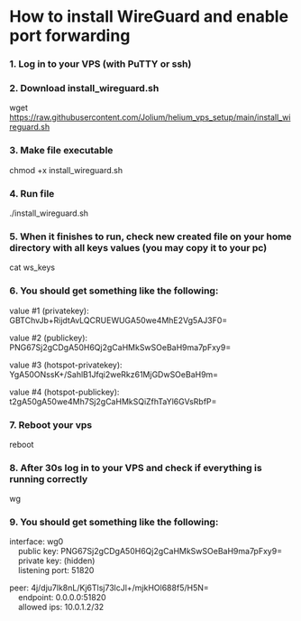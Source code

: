 # How to install WireGuard and enable port forwarding

### 1. Log in to your VPS (with PuTTY or ssh)

### 2. Download install_wireguard.sh
wget https://raw.githubusercontent.com/Jolium/helium_vps_setup/main/install_wireguard.sh

### 3. Make file executable
chmod +x install_wireguard.sh

### 4. Run file
./install_wireguard.sh

### 5. When it finishes to run, check new created file on your home directory with all keys values (you may copy it to your pc)
cat ws_keys

### 6. You should get something like the following:
value #1 (privatekey):
<br />GBTChvJb+RijdtAvLQCRUEWUGA50we4MhE2Vg5AJ3F0=

value #2 (publickey):
<br />PNG67Sj2gCDgA50H6Qj2gCaHMkSwSOeBaH9ma7pFxy9=

value #3 (hotspot-privatekey):
<br />YgA50ONssK+/SahlB1Jfqi2weRkz61MjGDwSOeBaH9m=

value #4 (hotspot-publickey):
<br />t2gA50gA50we4Mh7Sj2gCaHMkSQiZfhTaYl6GVsRbfP=


### 7. Reboot your vps
reboot

### 8. After 30s log in to your VPS and check if everything is running correctly
wg

### 9. You should get something like the following:
interface: wg0
<br />&nbsp;&nbsp;&nbsp;&nbsp;public key: PNG67Sj2gCDgA50H6Qj2gCaHMkSwSOeBaH9ma7pFxy9=
<br />&nbsp;&nbsp;&nbsp;&nbsp;private key: (hidden)
<br />&nbsp;&nbsp;&nbsp;&nbsp;listening port: 51820
  
peer: 4j/dju7lk8nL/Kj6Tlsj73lcJl+/mjkHOl688f5/H5N=
<br />&nbsp;&nbsp;&nbsp;&nbsp;endpoint: 0.0.0.0:51820
<br />&nbsp;&nbsp;&nbsp;&nbsp;allowed ips: 10.0.1.2/32
